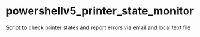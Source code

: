 # powershellv5_printer_state_monitor
Script to check printer states and report errors via email and local text file

